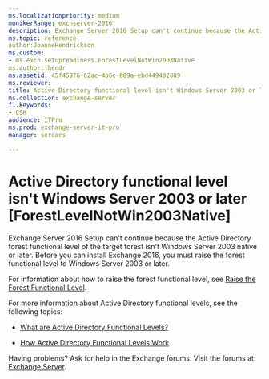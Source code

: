 ```yaml
---
ms.localizationpriority: medium
monikerRange: exchserver-2016
description: Exchange Server 2016 Setup can't continue because the Active Directory forest functional level isn't Windows Server 2003 native or later.
ms.topic: reference
author:JoanneHendrickson
ms.custom:
- ms.exch.setupreadiness.ForestLevelNotWin2003Native
ms.author:jhendr
ms.assetid: 45f45976-62ac-4b6c-889a-ebd449402009
ms.reviewer: 
title: Active Directory functional level isn't Windows Server 2003 or later [ForestLevelNotWin2003Native]
ms.collection: exchange-server
f1.keywords:
- CSH
audience: ITPro
ms.prod: exchange-server-it-pro
manager: serdars

---
```


# Active Directory functional level isn't Windows Server 2003 or later [ForestLevelNotWin2003Native]

Exchange Server 2016 Setup can't continue because the Active Directory forest functional level of the target forest isn't Windows Server 2003 native or later. Before you can install Exchange 2016, you must raise the forest functional level to Windows Server 2003 or later.

For information about how to raise the forest functional level, see [Raise the Forest Functional Level](/previous-versions/windows/it-pro/windows-server-2008-R2-and-2008/cc730985(v=ws.11)).

For more information about Active Directory functional levels, see the following topics:

- [What are Active Directory Functional Levels?](/previous-versions/windows/it-pro/windows-server-2003/cc787290(v=ws.10))

- [How Active Directory Functional Levels Work](/previous-versions/windows/it-pro/windows-server-2003/cc739548(v=ws.10))

Having problems? Ask for help in the Exchange forums. Visit the forums at: [Exchange Server](https://social.technet.microsoft.com/forums/office/home?category=exchangeserver).